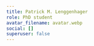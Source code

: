 ```yaml
---
title: Patrick M. Lenggenhager
role: PhD student
avatar_filename: avatar.webp
social: []
superuser: false
---
```

